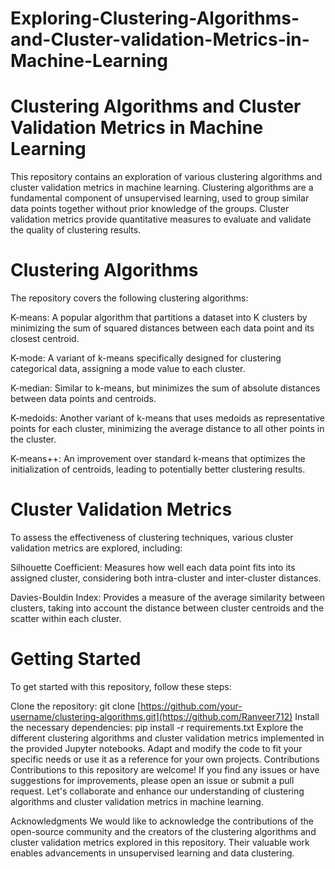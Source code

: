 # Exploring-Clustering-Algorithms-and-Cluster-validation-Metrics-in-Machine-Learning

# Clustering Algorithms and Cluster Validation Metrics in Machine Learning
This repository contains an exploration of various clustering algorithms and cluster validation metrics in machine learning. Clustering algorithms are a fundamental component of unsupervised learning, used to group similar data points together without prior knowledge of the groups. Cluster validation metrics provide quantitative measures to evaluate and validate the quality of clustering results.

# Clustering Algorithms
The repository covers the following clustering algorithms:

K-means: A popular algorithm that partitions a dataset into K clusters by minimizing the sum of squared distances between each data point and its closest centroid.

K-mode: A variant of k-means specifically designed for clustering categorical data, assigning a mode value to each cluster.

K-median: Similar to k-means, but minimizes the sum of absolute distances between data points and centroids.

K-medoids: Another variant of k-means that uses medoids as representative points for each cluster, minimizing the average distance to all other points in the cluster.

K-means++: An improvement over standard k-means that optimizes the initialization of centroids, leading to potentially better clustering results.

# Cluster Validation Metrics
To assess the effectiveness of clustering techniques, various cluster validation metrics are explored, including:

Silhouette Coefficient: Measures how well each data point fits into its assigned cluster, considering both intra-cluster and inter-cluster distances.

Davies-Bouldin Index: Provides a measure of the average similarity between clusters, taking into account the distance between cluster centroids and the scatter within each cluster.

# Getting Started
To get started with this repository, follow these steps:

Clone the repository: git clone [https://github.com/your-username/clustering-algorithms.git](https://github.com/Ranveer712)
Install the necessary dependencies: pip install -r requirements.txt
Explore the different clustering algorithms and cluster validation metrics implemented in the provided Jupyter notebooks.
Adapt and modify the code to fit your specific needs or use it as a reference for your own projects.
Contributions
Contributions to this repository are welcome! If you find any issues or have suggestions for improvements, please open an issue or submit a pull request. Let's collaborate and enhance our understanding of clustering algorithms and cluster validation metrics in machine learning.


Acknowledgments
We would like to acknowledge the contributions of the open-source community and the creators of the clustering algorithms and cluster validation metrics explored in this repository. Their valuable work enables advancements in unsupervised learning and data clustering.
